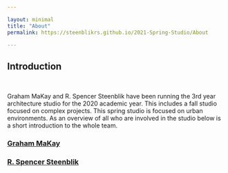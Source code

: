 ```yaml
---

layout: minimal
title: "About"
permalink: https://steenblikrs.github.io/2021-Spring-Studio/About

---
```


## Introduction

<br/>

Graham MaKay and R. Spencer Steenblik have been running the 3rd year architecture studio for the 2020 academic year. This includes a fall studio focused on complex projects. This spring studio is focused on urban environments. As an overview of all who are involved in the studio below is a short introduction to the whole team.

### [Graham MaKay](https://misfitsarchitecture.com/)

### [R. Spencer Steenblik](http://phi.archi/)
